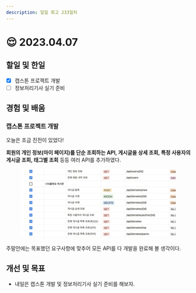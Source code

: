 ```yaml
---
description: 일일 회고 233일차
---
```


# 😌 2023.04.07

## 할일 및 한일&#x20;

* [x] 캡스톤 프로젝트 개발&#x20;
* [ ] 정보처리기사 실기 준비&#x20;

## 경험 및 배움&#x20;

### 캡스톤 프로젝트 개발&#x20;

오늘은 조금 진전이 있었다!

**회원의 개인 정보(마이 페이지)를 단순 조회하는 API, 게시글을 상세 조회, 특정 사용자의 게시글 조회, 태그별 조회** 등등 여러 API를 추가하였다.

<figure><img src="../.gitbook/assets/image.png" alt=""><figcaption></figcaption></figure>

주말안에는 목표했던 요구사항에 맞추어 모든 API를 다 개발을 완료해 볼 생각이다.

## 개선 및 목표&#x20;

* 내일은 캡스톤 개발 및 정보처리기사 실기 준비를 해보자.&#x20;
